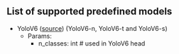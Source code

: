 ## List of supported predefined models
- YoloV6 ([source](https://github.com/meituan/YOLOv6/tree/725913050e15a31cd091dfd7795a1891b0524d35)) (YoloV6-n, YoloV6-t and YoloV6-s)
  - Params:
    - n_classes: int # used in YoloV6 head